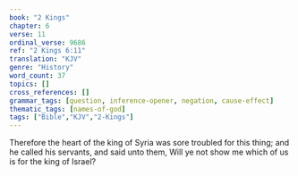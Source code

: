 ```yaml
---
book: "2 Kings"
chapter: 6
verse: 11
ordinal_verse: 9686
ref: "2 Kings 6:11"
translation: "KJV"
genre: "History"
word_count: 37
topics: []
cross_references: []
grammar_tags: [question, inference-opener, negation, cause-effect]
thematic_tags: [names-of-god]
tags: ["Bible","KJV","2-Kings"]
---
```

Therefore the heart of the king of Syria was sore troubled for this thing; and he called his servants, and said unto them, Will ye not show me which of us is for the king of Israel?
